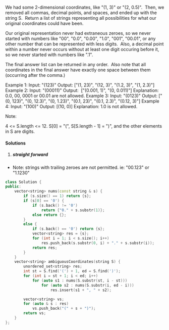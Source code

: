 We had some 2-dimensional coordinates, like "(1, 3)" or "(2, 0.5)".  Then, we removed all commas, decimal points, and spaces, and ended up with the string S.  Return a list of strings representing all possibilities for what our original coordinates could have been.

Our original representation never had extraneous zeroes, so we never started with numbers like "00", "0.0", "0.00", "1.0", "001", "00.01", or any other number that can be represented with less digits.  Also, a decimal point within a number never occurs without at least one digit occuring before it, so we never started with numbers like ".1".

The final answer list can be returned in any order.  Also note that all coordinates in the final answer have exactly one space between them (occurring after the comma.)

Example 1:
Input: "(123)"
Output: ["(1, 23)", "(12, 3)", "(1.2, 3)", "(1, 2.3)"]
Example 2:
Input: "(00011)"
Output:  ["(0.001, 1)", "(0, 0.011)"]
Explanation: 
0.0, 00, 0001 or 00.01 are not allowed.
Example 3:
Input: "(0123)"
Output: ["(0, 123)", "(0, 12.3)", "(0, 1.23)", "(0.1, 23)", "(0.1, 2.3)", "(0.12, 3)"]
Example 4:
Input: "(100)"
Output: [(10, 0)]
Explanation: 
1.0 is not allowed.
 

Note:

4 <= S.length <= 12.
S[0] = "(", S[S.length - 1] = ")", and the other elements in S are digits.

#### Solutions

1. ##### straight forward

- Note: strings with trailing zeroes are not permitted. ie: "00.123" or "1.1230"

```cpp
class Solution {
public:
    vector<string> nums(const string & s) {
        if (s.size() == 1) return {s};
        if (s[0] == '0') {
            if (s.back() != '0')
                return {"0." + s.substr(1)};
            else return {};
        }
        else {
            if (s.back() == '0') return {s};
            vector<string> res = {s};
            for (int i = 1; i < s.size(); i++)
                res.push_back(s.substr(0, i) + "." + s.substr(i));
            return res;
        }
    }
    vector<string> ambiguousCoordinates(string S) {
        unordered_set<string> res;
        int st = S.find('(') + 1, ed = S.find(')');
        for (int i = st + 1; i < ed; i++)
            for (auto s1 : nums(S.substr(st, i - st)))
                for (auto s2 : nums(S.substr(i, ed - i)))
                    res.insert(s1 + ", " + s2);

        vector<string> vs;
        for (auto & s : res)
            vs.push_back("(" + s + ")");
        return vs;
    }
};
```